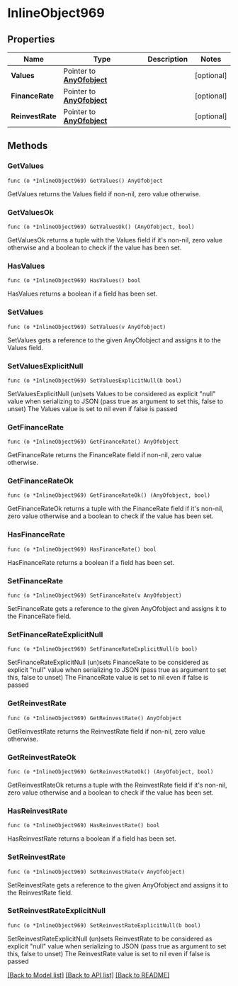 # InlineObject969

## Properties

Name | Type | Description | Notes
------------ | ------------- | ------------- | -------------
**Values** | Pointer to [**AnyOfobject**](anyOf&lt;object&gt;.md) |  | [optional] 
**FinanceRate** | Pointer to [**AnyOfobject**](anyOf&lt;object&gt;.md) |  | [optional] 
**ReinvestRate** | Pointer to [**AnyOfobject**](anyOf&lt;object&gt;.md) |  | [optional] 

## Methods

### GetValues

`func (o *InlineObject969) GetValues() AnyOfobject`

GetValues returns the Values field if non-nil, zero value otherwise.

### GetValuesOk

`func (o *InlineObject969) GetValuesOk() (AnyOfobject, bool)`

GetValuesOk returns a tuple with the Values field if it's non-nil, zero value otherwise
and a boolean to check if the value has been set.

### HasValues

`func (o *InlineObject969) HasValues() bool`

HasValues returns a boolean if a field has been set.

### SetValues

`func (o *InlineObject969) SetValues(v AnyOfobject)`

SetValues gets a reference to the given AnyOfobject and assigns it to the Values field.

### SetValuesExplicitNull

`func (o *InlineObject969) SetValuesExplicitNull(b bool)`

SetValuesExplicitNull (un)sets Values to be considered as explicit "null" value
when serializing to JSON (pass true as argument to set this, false to unset)
The Values value is set to nil even if false is passed
### GetFinanceRate

`func (o *InlineObject969) GetFinanceRate() AnyOfobject`

GetFinanceRate returns the FinanceRate field if non-nil, zero value otherwise.

### GetFinanceRateOk

`func (o *InlineObject969) GetFinanceRateOk() (AnyOfobject, bool)`

GetFinanceRateOk returns a tuple with the FinanceRate field if it's non-nil, zero value otherwise
and a boolean to check if the value has been set.

### HasFinanceRate

`func (o *InlineObject969) HasFinanceRate() bool`

HasFinanceRate returns a boolean if a field has been set.

### SetFinanceRate

`func (o *InlineObject969) SetFinanceRate(v AnyOfobject)`

SetFinanceRate gets a reference to the given AnyOfobject and assigns it to the FinanceRate field.

### SetFinanceRateExplicitNull

`func (o *InlineObject969) SetFinanceRateExplicitNull(b bool)`

SetFinanceRateExplicitNull (un)sets FinanceRate to be considered as explicit "null" value
when serializing to JSON (pass true as argument to set this, false to unset)
The FinanceRate value is set to nil even if false is passed
### GetReinvestRate

`func (o *InlineObject969) GetReinvestRate() AnyOfobject`

GetReinvestRate returns the ReinvestRate field if non-nil, zero value otherwise.

### GetReinvestRateOk

`func (o *InlineObject969) GetReinvestRateOk() (AnyOfobject, bool)`

GetReinvestRateOk returns a tuple with the ReinvestRate field if it's non-nil, zero value otherwise
and a boolean to check if the value has been set.

### HasReinvestRate

`func (o *InlineObject969) HasReinvestRate() bool`

HasReinvestRate returns a boolean if a field has been set.

### SetReinvestRate

`func (o *InlineObject969) SetReinvestRate(v AnyOfobject)`

SetReinvestRate gets a reference to the given AnyOfobject and assigns it to the ReinvestRate field.

### SetReinvestRateExplicitNull

`func (o *InlineObject969) SetReinvestRateExplicitNull(b bool)`

SetReinvestRateExplicitNull (un)sets ReinvestRate to be considered as explicit "null" value
when serializing to JSON (pass true as argument to set this, false to unset)
The ReinvestRate value is set to nil even if false is passed

[[Back to Model list]](../README.md#documentation-for-models) [[Back to API list]](../README.md#documentation-for-api-endpoints) [[Back to README]](../README.md)


